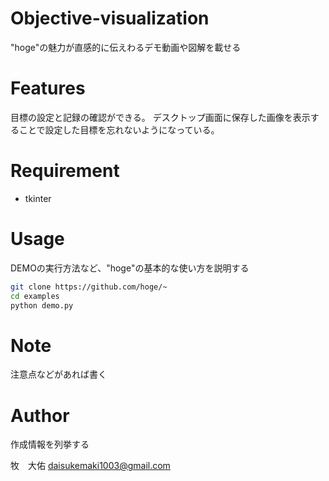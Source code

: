 # Objective-visualization
"hoge"の魅力が直感的に伝えわるデモ動画や図解を載せる

# Features

目標の設定と記録の確認ができる。
デスクトップ画面に保存した画像を表示することで設定した目標を忘れないようになっている。

# Requirement

* tkinter

# Usage

DEMOの実行方法など、"hoge"の基本的な使い方を説明する

```bash
git clone https://github.com/hoge/~
cd examples
python demo.py
```

# Note

注意点などがあれば書く

# Author

作成情報を列挙する

牧　大佑
daisukemaki1003@gmail.com
